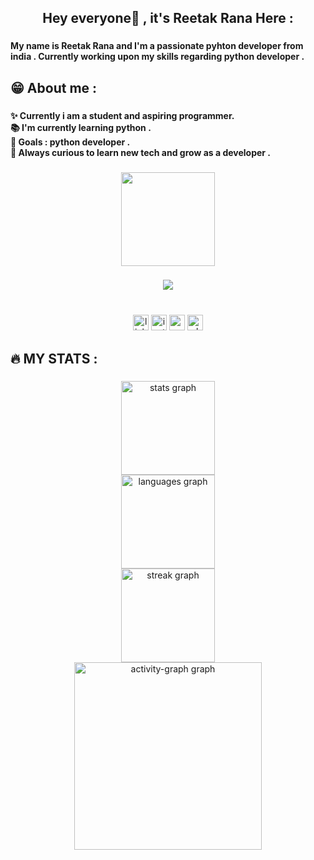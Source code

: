 <h2 align="center">Hey  everyone👋 , it's Reetak Rana Here :</h2>

###

<h4 align="left">My name is Reetak Rana and I'm a passionate pyhton developer from india . Currently working upon my skills regarding python developer .</h4>

###

<h2 align="left">😁 About me :</h2>

###

<h4 align="left">✨ Currently i am a student and aspiring programmer.<br>📚 I'm currently learning python .<br>🎯 Goals :  python developer .<br>🎲 Always curious to learn new tech and grow as a developer .</h4>

###

<div align="center">
  <img height="150" src="https://media.giphy.com/media/M9gbBd9nbDrOTu1Mqx/giphy.gif"  />
</div>

###

<div align="center">
  <img src="https://visitor-badge.laobi.icu/badge?page_id=REETAK-RANA.REETAK-RANA&"  />
</div>

###
<br clear="both">

<div align="center">
  <img src="https://img.shields.io/static/v1?message=LinkedIn&logo=linkedin&label=&color=0077B5&logoColor=white&labelColor=&style=for-the-badge" height="25" alt="linkedin logo"  />
  <img src="https://img.shields.io/static/v1?message=Instagram&logo=instagram&label=&color=E4405F&logoColor=white&labelColor=&style=for-the-badge" height="25" alt="instagram logo"  />
  <img src="https://img.shields.io/static/v1?message=Youtube&logo=youtube&label=&color=FF0000&logoColor=white&labelColor=&style=for-the-badge" height="25" alt="youtube logo"  />
  <img src="https://img.shields.io/static/v1?message=Whatsapp&logo=whatsapp&label=&color=25D366&logoColor=white&labelColor=&style=for-the-badge" height="25" alt="whatsapp logo"  />
</div>

###

<h2 align="left"> 🔥 MY STATS :</h2>


###

<div align="center">
  <img src="https://github-readme-stats.vercel.app/api?username=REETAK-RANA&hide_title=false&hide_rank=false&show_icons=true&include_all_commits=true&count_private=true&disable_animations=false&theme=dracula&locale=en&hide_border=false&order=1" height="150" alt="stats graph" /> <br>
  <img src="https://github-readme-stats.vercel.app/api/top-langs?username=REETAK-RANA&locale=en&hide_title=false&layout=compact&card_width=320&langs_count=5&theme=dracula&hide_border=false&order=2" height="150" alt="languages graph" /> <br>
  <img src="https://streak-stats.demolab.com?user=REETAK-RANA&locale=en&mode=daily&theme=dracula&hide_border=false&border_radius=5&order=3" height="150" alt="streak graph" />  <br>
  <img src="https://github-readme-activity-graph.vercel.app/graph?username=REETAK-RANA&radius=16&theme=dracula&area=true&order=5" height="300" alt="activity-graph graph"  />
</div>

###

